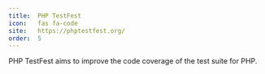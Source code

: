 ```yaml
---
title:  PHP TestFest              
icon:   fas fa-code              
site:   https://phptestfest.org/
order:  5                            
---
```


PHP TestFest aims to improve the code coverage of the test suite for PHP.
